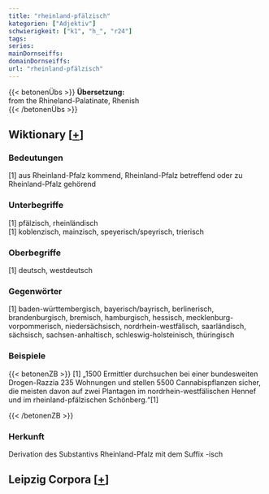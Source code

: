 ```yaml
---
title: "rheinland-pfälzisch"
kategorien: ["Adjektiv"]
schwierigkeit: ["k1", "h_", "r24"]
tags:
series:
mainDornseiffs:
domainDornseiffs:
url: "rheinland-pfälzisch"
---
```


{{< betonenÜbs >}}
**Übersetzung:**  
from the Rhineland-Palatinate, Rhenish  
{{< /betonenÜbs >}}

## Wiktionary [[+](https://de.wiktionary.org/wiki/rheinland-pfälzisch)]

### Bedeutungen
[1] aus Rheinland-Pfalz kommend, Rheinland-Pfalz betreffend oder zu Rheinland-Pfalz gehörend  

### Unterbegriffe
[1] pfälzisch, rheinländisch  
[1] koblenzisch, mainzisch, speyerisch/speyrisch, trierisch  

### Oberbegriffe
[1] deutsch, westdeutsch  

### Gegenwörter
[1] baden-württembergisch, bayerisch/bayrisch, berlinerisch, brandenburgisch, bremisch, hamburgisch, hessisch, mecklenburg-vorpommerisch, niedersächsisch, nordrhein-westfälisch, saarländisch, sächsisch, sachsen-anhaltisch, schleswig-holsteinisch, thüringisch  

### Beispiele
{{< betonenZB >}}
[1] „1500 Ermittler durchsuchen bei einer bundesweiten Drogen-Razzia 235 Wohnungen und stellen 5500 Cannabispflanzen sicher, die meisten davon auf zwei Plantagen im nordrhein-westfälischen Hennef und im rheinland-pfälzischen Schönberg.“[1]  

{{< /betonenZB >}}
### Herkunft
Derivation des Substantivs Rheinland-Pfalz mit dem Suffix -isch  


## Leipzig Corpora [[+](https://corpora.uni-leipzig.de/en/res?word=rheinland-pfälzisch&corpusId=deu_newscrawl-public_2018)]

